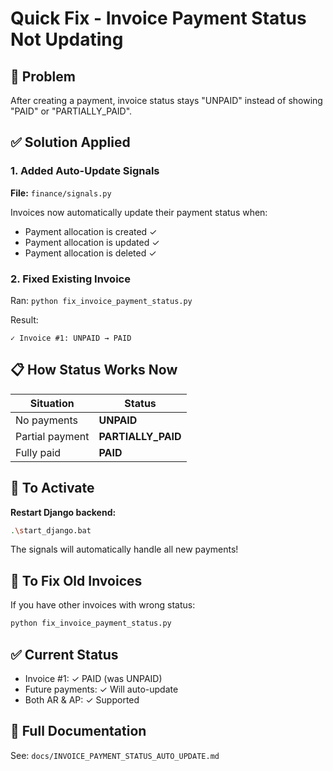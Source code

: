 # Quick Fix - Invoice Payment Status Not Updating

## 🔴 Problem
After creating a payment, invoice status stays "UNPAID" instead of showing "PAID" or "PARTIALLY_PAID".

## ✅ Solution Applied

### 1. Added Auto-Update Signals
**File:** `finance/signals.py`

Invoices now automatically update their payment status when:
- Payment allocation is created ✓
- Payment allocation is updated ✓
- Payment allocation is deleted ✓

### 2. Fixed Existing Invoice
Ran: `python fix_invoice_payment_status.py`

Result:
```
✓ Invoice #1: UNPAID → PAID
```

## 📋 How Status Works Now

| Situation | Status |
|-----------|--------|
| No payments | **UNPAID** |
| Partial payment | **PARTIALLY_PAID** |
| Fully paid | **PAID** |

## 🚀 To Activate

**Restart Django backend:**
```bash
.\start_django.bat
```

The signals will automatically handle all new payments!

## 🔧 To Fix Old Invoices

If you have other invoices with wrong status:
```bash
python fix_invoice_payment_status.py
```

## ✅ Current Status

- Invoice #1: ✓ PAID (was UNPAID)
- Future payments: ✓ Will auto-update
- Both AR & AP: ✓ Supported

## 📄 Full Documentation

See: `docs/INVOICE_PAYMENT_STATUS_AUTO_UPDATE.md`
